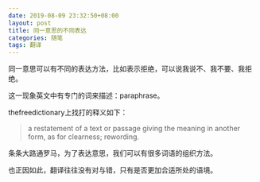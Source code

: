 ```yaml
---
date: 2019-08-09 23:32:50+08:00
layout: post
title: 同一意思的不同表达
categories: 随笔
tags: 翻译
---
```


同一意思可以有不同的表达方法，比如表示拒绝，可以说我说不、我不要、我拒绝。

这一现象英文中有专门的词来描述：paraphrase。

thefreedictionary上找打的释义如下：

>a restatement of a text or passage giving the meaning in another form, as for clearness; rewording. 

条条大路通罗马，为了表达意思，我们可以有很多词语的组织方法。

也正因如此，翻译往往没有对与错，只有是否更加合适所处的语境。
